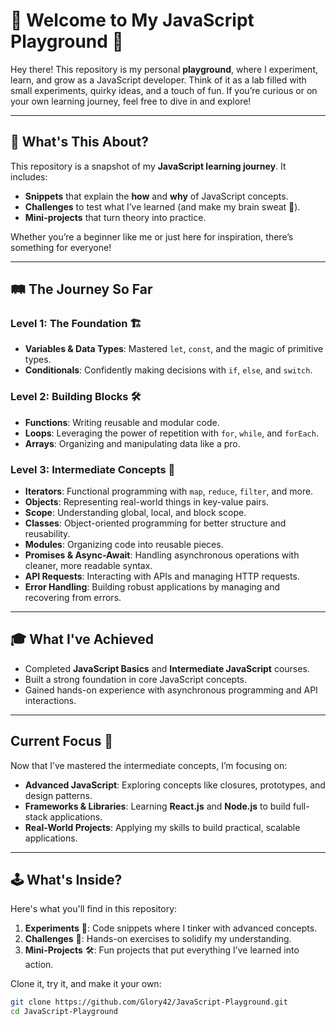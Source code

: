 # 🌟 Welcome to My JavaScript Playground 🎨

Hey there! This repository is my personal **playground**, where I experiment, learn, and grow as a JavaScript developer. Think of it as a lab filled with small experiments, quirky ideas, and a touch of fun. If you’re curious or on your own learning journey, feel free to dive in and explore!  

---

## 🧠 What's This About?

This repository is a snapshot of my **JavaScript learning journey**. It includes:  
- **Snippets** that explain the **how** and **why** of JavaScript concepts.  
- **Challenges** to test what I’ve learned (and make my brain sweat 🧗).  
- **Mini-projects** that turn theory into practice.  

Whether you’re a beginner like me or just here for inspiration, there’s something for everyone!  

---

## 🛤️ The Journey So Far  

### **Level 1: The Foundation** 🏗️  
- **Variables & Data Types**: Mastered `let`, `const`, and the magic of primitive types.  
- **Conditionals**: Confidently making decisions with `if`, `else`, and `switch`.  

### **Level 2: Building Blocks** 🛠️  
- **Functions**: Writing reusable and modular code.  
- **Loops**: Leveraging the power of repetition with `for`, `while`, and `forEach`.  
- **Arrays**: Organizing and manipulating data like a pro.  

### **Level 3: Intermediate Concepts** 🚀  
- **Iterators**: Functional programming with `map`, `reduce`, `filter`, and more.  
- **Objects**: Representing real-world things in key-value pairs.  
- **Scope**: Understanding global, local, and block scope.  
- **Classes**: Object-oriented programming for better structure and reusability.  
- **Modules**: Organizing code into reusable pieces.  
- **Promises & Async-Await**: Handling asynchronous operations with cleaner, more readable syntax.  
- **API Requests**: Interacting with APIs and managing HTTP requests.  
- **Error Handling**: Building robust applications by managing and recovering from errors.  

---

## 🎓 What I've Achieved  
- Completed **JavaScript Basics** and **Intermediate JavaScript** courses.  
- Built a strong foundation in core JavaScript concepts.  
- Gained hands-on experience with asynchronous programming and API interactions.  

---

## Current Focus 🌟  
Now that I’ve mastered the intermediate concepts, I’m focusing on:  
- **Advanced JavaScript**: Exploring concepts like closures, prototypes, and design patterns.  
- **Frameworks & Libraries**: Learning **React.js** and **Node.js** to build full-stack applications.  
- **Real-World Projects**: Applying my skills to build practical, scalable applications.  

---

## 🕹️ What's Inside?  

Here's what you'll find in this repository:  
1. **Experiments** 🧪: Code snippets where I tinker with advanced concepts.  
2. **Challenges** 🎯: Hands-on exercises to solidify my understanding.  
3. **Mini-Projects** 🛠️: Fun projects that put everything I’ve learned into action.  

Clone it, try it, and make it your own:  

```bash
git clone https://github.com/Glory42/JavaScript-Playground.git
cd JavaScript-Playground